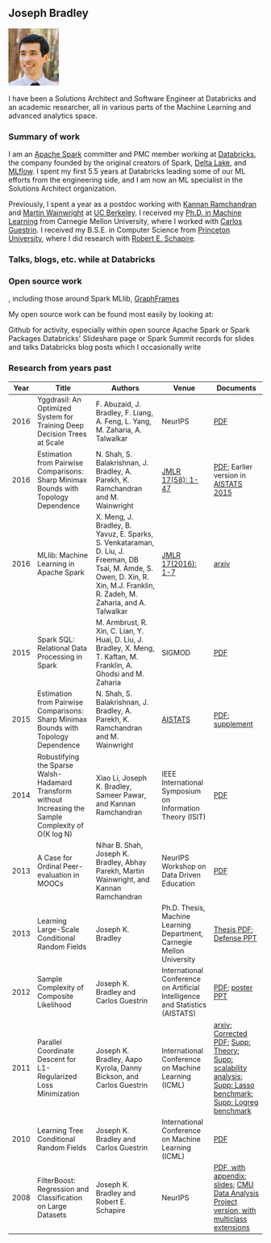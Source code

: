 ## Joseph Bradley

<img src="/assets/images/headshot.jpg" width="100">

I have been a Solutions Architect and Software Engineer at Databricks and an academic researcher,
all in various parts of the Machine Learning and advanced analytics space.

### Summary of work

I am an [Apache Spark](http://spark.apache.org/) committer and PMC member working at [Databricks](https://databricks.com/),
the company founded by the original creators of Spark, [Delta Lake](https://delta.io/), and [MLflow](https://mlflow.org/).
I spent my first 5.5 years at Databricks leading some of our ML efforts from the engineering side, and I am now an
ML specialist in the Solutions Architect organization.

Previously, I spent a year as a postdoc working with [Kannan Ramchandran](https://people.eecs.berkeley.edu/~kannanr/)
and [Martin Wainwright](https://people.eecs.berkeley.edu/~wainwrig/) at [UC Berkeley](https://www.berkeley.edu/).
I received my [Ph.D. in Machine Learning](https://www.ml.cmu.edu/) from Carnegie Mellon University,
where I worked with [Carlos Guestrin](https://guestrin.su.domains/).
I received my B.S.E. in Computer Science from [Princeton University](https://www.princeton.edu/),
where I did research with [Robert E. Schapire](http://rob.schapire.net/).

### Talks, blogs, etc. while at Databricks

### Open source work

, including those around Spark MLlib,
[GraphFrames](https://graphframes.github.io/graphframes/docs/_site/index.html) 

My open source work can be found most easily by looking at:

Github for activity, especially within open source Apache Spark or Spark Packages
Databricks' Slideshare page or Spark Summit records for slides and talks
Databricks blog posts which I occasionally write

### Research from years past

| Year | Title                                                                               | Authors                                                                                                                                                                         | Venue                                                                       | Documents                                                                                                                                                                                                                                                                                                                                                                                                                             |
|------|-------------------------------------------------------------------------------------|---------------------------------------------------------------------------------------------------------------------------------------------------------------------------------|-----------------------------------------------------------------------------|---------------------------------------------------------------------------------------------------------------------------------------------------------------------------------------------------------------------------------------------------------------------------------------------------------------------------------------------------------------------------------------------------------------------------------------|
| 2016 | Yggdrasil: An Optimized System for Training Deep Decision Trees at Scale            | F. Abuzaid, J. Bradley, F. Liang, A. Feng, L. Yang, M. Zaharia, A. Talwalkar                                                                                                    | NeurIPS                                                                      | [PDF](/assets/papers/2016_yggdrasil.pdf)                                                                                                                                                                                                                                                                                                                                                                                              |
| 2016 | Estimation from Pairwise Comparisons: Sharp Minimax Bounds with Topology Dependence | N. Shah, S. Balakrishnan, J. Bradley, A. Parekh, K. Ramchandran and M. Wainwright                                                                                               | [JMLR 17(58): 1-47](https://jmlr.org/papers/v17/15-189.html)                 | [PDF](/assets/papers/2016_jmlr_pairwise_comparisons.pdf); Earlier version in [AISTATS 2015](http://proceedings.mlr.press/v38/shah15.html)                                                                                                                                                                                                                                                                                             |
| 2016 | MLlib: Machine Learning in Apache Spark                                             | X. Meng, J. Bradley, B. Yavuz, E. Sparks, S. Venkataraman, D. Liu, J. Freeman, DB Tsai, M. Amde, S. Owen, D. Xin, R. Xin, M.J. Franklin, R. Zadeh, M. Zaharia, and A. Talwalkar | [JMLR 17(2016): 1-7](https://www.jmlr.org/papers/volume17/15-237/15-237.pdf) | [arxiv](https://arxiv.org/abs/1505.06807)                                                                                                                                                                                                                                                                                                                                                                                             |
| 2015 | Spark SQL: Relational Data Processing in Spark                                      | M. Armbrust, R. Xin, C. Lian, Y. Huai, D. Liu, J. Bradley, X. Meng, T. Kaftan, M. Franklin, A. Ghodsi and M. Zaharia                                                            | SIGMOD                                                                       | [PDF](/assets/papers/2015_sigmod_spark_sql.pdf)                                                                                                                                                                                                                                                                                                                                                                                       |
| 2015 | Estimation from Pairwise Comparisons: Sharp Minimax Bounds with Topology Dependence | N. Shah, S. Balakrishnan, J. Bradley, A. Parekh, K. Ramchandran and M. Wainwright                                                                                               | [AISTATS](http://proceedings.mlr.press/v38/shah15.html)                      | [PDF](/assets/papers/2015_aistats_pairwise_comparisons.pdf); [supplement](/assets/papers/2015_aistats_pairwise_comparisons_supp.pdf)                                                                                                                                                                                                                                                                                                  |
| 2014 | Robustifying the Sparse Walsh-Hadamard Transform without Increasing the Sample Complexity of O(K log N) | Xiao Li, Joseph K. Bradley, Sameer Pawar, and Kannan Ramchandran                                                                                            | IEEE International Symposium on Information Theory (ISIT)| [PDF](/assets/papers/2014_isit_wht.pdf)                                                                                                                                                                                                                                                                                                                                                                                               |
| 2013 | A Case for Ordinal Peer-evaluation in MOOCs | Nihar B. Shah, Joseph K. Bradley, Abhay Parekh, Martin Wainwright, and Kannan Ramchandran | NeurIPS Workshop on Data Driven Education | [PDF](/assets/papers/2013_neurips_moocs.pdf)                                                                                                                                                                                                                                                                                                                                                                                          |
| 2013 | Learning Large-Scale Conditional Random Fields | Joseph K. Bradley | Ph.D. Thesis, Machine Learning Department, Carnegie Mellon University | [Thesis PDF](/assets/papers/2013_JosephBradley_thesis.pdf); [Defense PPT](/assets/papers/2013_JosephBradley_defense.ppt)                                                                                                                                                                                                                                                                                                              |
| 2012 | Sample Complexity of Composite Likelihood | Joseph K. Bradley and Carlos Guestrin | International Conference on Artificial Intelligence and Statistics (AISTATS) | [PDF](/assets/papers/2012_aistats_complike.pdf); [poster PPT](/assets/papers/2012_aistats_complike_poster.ppt)                                                                                                                                                                                                                                                                                                                        |
| 2011 | Parallel Coordinate Descent for L1-Regularized Loss Minimization | Joseph K. Bradley, Aapo Kyrola, Danny Bickson, and Carlos Guestrin | International Conference on Machine Learning (ICML) | [arxiv](https://arxiv.org/abs/1105.5379); [Corrected PDF](/assets/papers/2011_shotgun_corrected.pdf); [Supp: Theory](/assets/papers/2011_shotgun_supplement_theory_corrected.pdf); [Supp: scalability analysis](/assets/papers/2011_shotgun_scalability_analysis.pdf); [Supp: Lasso benchmark](/assets/papers/2011_shotgun_supp_benchmark_lasso.pdf); [Supp: Logreg benchmark](/assets/papers/2011_shotgun_supp_benchmark_logreg.pdf) |
| 2010 | Learning Tree Conditional Random Fields | Joseph K. Bradley and Carlos Guestrin | International Conference on Machine Learning (ICML) | [PDF](/assets/papers/2010_crf_structure.pdf)                                                                                                                                                                                                                                                                                                                                                                                          |
| 2008 | FilterBoost: Regression and Classification on Large Datasets | Joseph K. Bradley and Robert E. Schapire | NeurIPS | [PDF, with appendix](/assets/papers/2008_neurips_FilterBoost.pdf); [slides](/assets/papers/2008_neurips_FilterBoost.ppt); [CMU Data Analysis Project version, with multiclass extensions](/assets/papers/2008_dap_FilterBoost.pdf)                                                                                                                                                                                                    |

